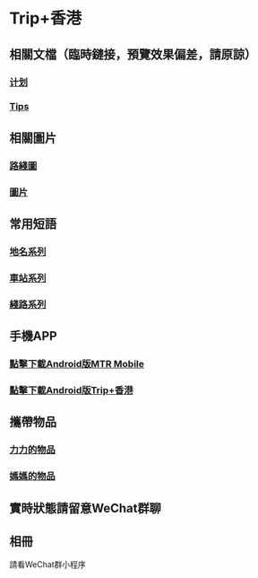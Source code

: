 # Trip+香港
## 相關文檔（臨時鏈接，預覽效果偏差，請原諒）
### [计划](https://kdocs.cn/l/chuk7hkMLze5 "詳細的旅行計劃")
### [Tips](./tips "一些tips，例如港鐵特惠站")
## 相關圖片
### [路綫圖](./mtrroutemap "港鐵路綫圖")
### [圖片](./pic)
## 常用短語
### [地名系列](./words#地名系列 "地名系列")
### [車站系列](./words#車站系列 "車站系列")
### [綫路系列](./words#綫路系列 "綫路系列")
## 手機APP
### [點擊下載Android版MTR Mobile](https://www.123pan.com/s/2p39-uq3l.html)
### [點擊下載Android版Trip+香港](./app/Trip+_3.0.apk)
## 攜帶物品
### [力力的物品](./things#力力的物品)
### [媽媽的物品](./things#媽媽的物品)
## 實時狀態請留意WeChat群聊
## 相冊
請看WeChat群小程序